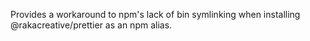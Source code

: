 Provides a workaround to npm's lack of bin symlinking when installing @rakacreative/prettier as an npm alias.